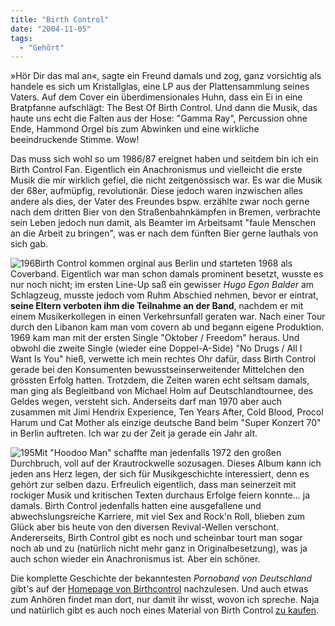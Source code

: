 ```yaml
---
title: "Birth Control"
date: "2004-11-05"
tags:
  - "Gehört"
---
```


»Hör Dir das mal an«, sagte ein Freund damals und zog, ganz vorsichtig als handele es sich um Kristallglas, eine LP aus der Plattensammlung seines Vaters. Auf dem Cover ein überdimensionales Huhn, dass ein Ei in eine Bratpfanne aufschlägt: The Best Of Birth Control. Und dann die Musik, das haute uns echt die Falten aus der Hose: "Gamma Ray", Percussion ohne Ende, Hammond Orgel bis zum Abwinken und eine wirkliche beeindruckende Stimme. Wow!

Das muss sich wohl so um 1986/87 ereignet haben und seitdem bin ich ein Birth Control Fan. Eigentlich ein Anachronismus und vielleicht die erste Musik die mir wirklich gefiel, die nicht zeitgenössisch war. Es war die Musik der 68er, aufmüpfig, revolutionär. Diese jedoch waren inzwischen alles andere als dies, der Vater des Freundes bspw. erzählte zwar noch gerne nach dem dritten Bier von den Straßenbahnkämpfen in Bremen, verbrachte sein Leben jedoch nun damit, als Beamter im Arbeitsamt "faule Menschen an die Arbeit zu bringen", was er nach dem fünften Bier gerne lauthals von sich gab.

![196](/images/webpropaganda/196.jpg)Birth Control kommen orginal aus Berlin und starteten 1968 als Coverband. Eigentlich war man schon damals prominent besetzt, wusste es nur noch nicht; im ersten Line-Up saß ein gewisser _Hugo Egon Balder_ am Schlagzeug, musste jedoch vom Ruhm Abschied nehmen, bevor er eintrat, **seine Eltern verboten ihm die Teilnahme an der Band**, nachdem er mit einem Musikerkollegen in einen Verkehrsunfall geraten war. Nach einer Tour durch den Libanon kam man vom covern ab und begann eigene Produktion. 1969 kam man mit der ersten Single "Oktober / Freedom" heraus. Und obwohl die zweite Single (wieder eine Doppel-A-Side) "No Drugs / All I Want Is You" hieß, verwette ich mein rechtes Ohr dafür, dass Birth Control gerade bei den Konsumenten bewusstseinserweitender Mittelchen den grössten Erfolg hatten. Trotzdem, die Zeiten waren echt seltsam damals, man ging als Begleitband von Michael Holm auf Deutschlandtournee, des Geldes wegen, versteht sich. Anderseits darf man 1970 aber auch zusammen mit Jimi Hendrix Experience, Ten Years After, Cold Blood, Procol Harum und Cat Mother als einzige deutsche Band beim "Super Konzert 70" in Berlin auftreten. Ich war zu der Zeit ja gerade ein Jahr alt.

![195](/images/webpropaganda/195.jpg)Mit "Hoodoo Man" schaffte man jedenfalls 1972 den großen Durchbruch, voll auf der Krautrockwelle sozusagen. Dieses Album kann ich jeden ans Herz legen, der sich für Musikgeschichte interessiert, denn es gehört zur selben dazu. Erfreulich eigentlich, dass man seinerzeit mit rockiger Musik und kritischen Texten durchaus Erfolge feiern konnte... ja damals. Birth Control jedenfalls hatten eine ausgefallene und abwechslungsreiche Karriere, mit viel Sex and Rock'n Roll, blieben zum Glück aber bis heute von den diversen Revival-Wellen verschont. Andererseits, Birth Control gibt es noch und scheinbar tourt man sogar noch ab und zu (natürlich nicht mehr ganz in Originalbesetzung), was ja auch schon wieder ein Anachronismus ist. Aber ein schöner.

Die komplette Geschichte der bekanntesten _Pornoband von Deutschland_ gibt's auf der [Homepage von Birthcontrol](http://www.birth-control.de/) nachzulesen. Und auch etwas zum Anhören findet man dort, nur damit ihr wisst, wovon ich spreche. Naja und natürlich gibt es auch noch eines Material von Birth Control [zu kaufen](http://www.amazon.de/exec/obidos/external-search?tag=couchblogorg-21&keyword=Birth%20Control&index=music).
